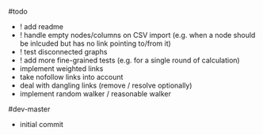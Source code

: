 #todo
- ! add readme
- ! handle empty nodes/columns on CSV import (e.g. when a node should be inlcuded but has no link pointing to/from it)
- ! test disconnected graphs
- ! add more fine-grained tests (e.g. for a single round of calculation)
- implement weighted links
- take nofollow links into account
- deal with dangling links (remove / resolve optionally)
- implement random walker / reasonable walker

#dev-master

- initial commit